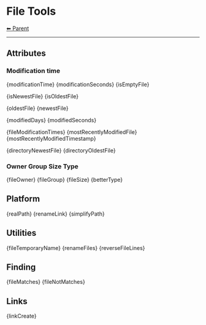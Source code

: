 # File Tools

<!-- TEMPLATE header 2 -->
[⬅ Parent ](../index.md)
<hr />

## Attributes 

### Modification time

{modificationTime}
{modificationSeconds}
{isEmptyFile}

{isNewestFile}
{isOldestFile}

{oldestFile}
{newestFile}

{modifiedDays}
{modifiedSeconds}

{fileModificationTimes}
{mostRecentlyModifiedFile}
{mostRecentlyModifiedTimestamp}

{directoryNewestFile}
{directoryOldestFile}

### Owner Group Size Type

{fileOwner}
{fileGroup}
{fileSize}
{betterType}

## Platform 

{realPath}
{renameLink}
{simplifyPath}

## Utilities

{fileTemporaryName}
{renameFiles}
{reverseFileLines}

## Finding

{fileMatches}
{fileNotMatches} 

## Links

{linkCreate}
